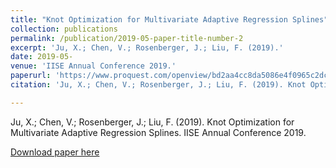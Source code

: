```yaml
---
title: "Knot Optimization for Multivariate Adaptive Regression Splines"
collection: publications
permalink: /publication/2019-05-paper-title-number-2
excerpt: 'Ju, X.; Chen, V.; Rosenberger, J.; Liu, F. (2019).'
date: 2019-05-
venue: 'IISE Annual Conference 2019.'
paperurl: 'https://www.proquest.com/openview/bd2aa4cc8da5086e4f0965c2dc586df1/1?pq-origsite=gscholar&cbl=51908'
citation: 'Ju, X.; Chen, V.; Rosenberger, J.; Liu, F. (2019). Knot Optimization for Multivariate Adaptive Regression Splines. IISE Annual Conference 2019.'

---
```


Ju, X.; Chen, V.; Rosenberger, J.; Liu, F. (2019). Knot Optimization for Multivariate Adaptive Regression Splines. IISE Annual Conference 2019.

[Download paper here](https://www.proquest.com/openview/bd2aa4cc8da5086e4f0965c2dc586df1/1?pq-origsite=gscholar&cbl=51908)

